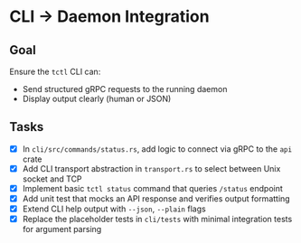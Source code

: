 # CLI → Daemon Integration

## Goal
Ensure the `tctl` CLI can:
- Send structured gRPC requests to the running daemon
- Display output clearly (human or JSON)

## Tasks

- [x] In `cli/src/commands/status.rs`, add logic to connect via gRPC to the `api` crate
- [x] Add CLI transport abstraction in `transport.rs` to select between Unix socket and TCP
- [x] Implement basic `tctl status` command that queries `/status` endpoint
- [x] Add unit test that mocks an API response and verifies output formatting
- [x] Extend CLI help output with `--json`, `--plain` flags
- [x] Replace the placeholder tests in `cli/tests` with minimal integration tests for argument parsing
